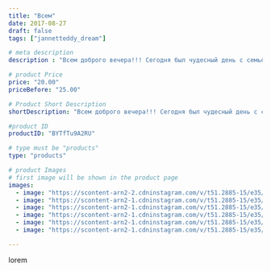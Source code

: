 ```yaml
---
title: "Всем"
date: 2017-08-27
draft: false
tags: ["jannetteddy_dream"]

# meta description
description : "Всем доброго вечера!!! Сегодня был чудесный день с семьёй в Кисловодске, очень 😍 красиво все вокруг!!! Но единственный дискомфорт доставил тот факт, что в Кисло"

# product Price
price: "20.00"
priceBefore: "25.00"

# Product Short Description
shortDescription: "Всем доброго вечера!!! Сегодня был чудесный день с семьёй в Кисловодске, очень 😍 красиво все вокруг!!! Но единственный дискомфорт доставил тот факт, что в Кисловодске большие проблемы с пандусами 😬в общем с коляской подняться наверх можно, только если твой муж несет Ее на руках 💪 А так все хорошо😂 #яжелаювсемсчастья #всеммира #всемдобра #кисловодск #выходныессемьей #лето #любимыйсынок"

#product ID
productID: "BYTfTu9A2RU"

# type must be "products"
type: "products"

# product Images
# first image will be shown in the product page
images:
  - image: "https://scontent-arn2-2.cdninstagram.com/v/t51.2885-15/e35/21042799_314960725633601_8812533469822320640_n.jpg?_nc_ht=scontent-arn2-2.cdninstagram.com&_nc_cat=105&_nc_ohc=zL1AkxN2RBcAX8UgYMY&se=7&tp=1&oh=2ce503c2fee1c6b90fbf629f5aee3b11&oe=605A9894&ig_cache_key=MTU5MDc1MDcxMDkxODYzNzI4NA%3D%3D.2"
  - image: "https://scontent-arn2-1.cdninstagram.com/v/t51.2885-15/e35/21107710_188547731686353_171175835682734080_n.jpg?_nc_ht=scontent-arn2-1.cdninstagram.com&_nc_cat=109&_nc_ohc=4u81kJrQx7IAX9KkR0R&se=7&tp=1&oh=1c1529e392d7b6086a9bacbb70907847&oe=605DBDAB&ig_cache_key=MTU5MDc1MDg1Njg5NzI3NjIzNg%3D%3D.2"
  - image: "https://scontent-arn2-1.cdninstagram.com/v/t51.2885-15/e35/21107402_151322608786802_1223639322251493376_n.jpg?_nc_ht=scontent-arn2-1.cdninstagram.com&_nc_cat=102&_nc_ohc=yRpJGFvYHSsAX9DgZX0&se=7&tp=1&oh=5e80970de7966739101820287dd0be24&oe=605D5793&ig_cache_key=MTU5MDc1MTIyMjE0NTcwMzk5OQ%3D%3D.2"
  - image: "https://scontent-arn2-1.cdninstagram.com/v/t51.2885-15/e35/21107824_150393862212220_5275615703859200000_n.jpg?_nc_ht=scontent-arn2-1.cdninstagram.com&_nc_cat=104&_nc_ohc=nlcAowrBcjsAX-HeHYe&se=7&tp=1&oh=fdd5bb3b34a6e9dc78e99da79491da61&oe=605A3852&ig_cache_key=MTU5MDc1MTEyODE3NjQwNjAzNg%3D%3D.2"
  - image: "https://scontent-arn2-1.cdninstagram.com/v/t51.2885-15/e35/21107111_1356525441113181_4824797356442517504_n.jpg?_nc_ht=scontent-arn2-1.cdninstagram.com&_nc_cat=109&_nc_ohc=UPZjS8eURgAAX9ycR9o&se=7&tp=1&oh=5534021aa42e2a409ccd9d5bb6f261cd&oe=605D545A&ig_cache_key=MTU5MDc1MTMzODcxMzU4NDIzMQ%3D%3D.2"
  - image: "https://scontent-arn2-1.cdninstagram.com/v/t51.2885-15/e35/21107566_126106021364829_1743436914616172544_n.jpg?_nc_ht=scontent-arn2-1.cdninstagram.com&_nc_cat=109&_nc_ohc=OW93SEYKR0sAX_OsKjb&se=7&tp=1&oh=b58c325648c1d9e2139e05866f5ea4dc&oe=605C8220&ig_cache_key=MTU5MDc1MTQwMDQyMDM4NzIyMg%3D%3D.2"

---
```

lorem
